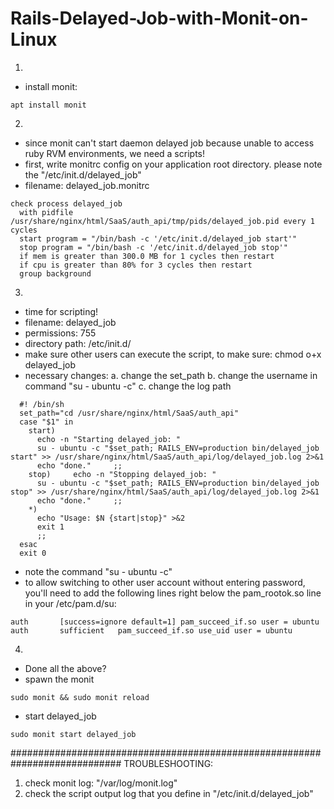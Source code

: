 # Rails-Delayed-Job-with-Monit-on-Linux

1.
- install monit:

```
apt install monit
```

2.
- since monit can't start daemon delayed job because unable to access ruby RVM environments, we need a scripts!
- first, write monitrc config on your application root directory. please note the "/etc/init.d/delayed_job"
- filename: delayed_job.monitrc

```
check process delayed_job
  with pidfile /usr/share/nginx/html/SaaS/auth_api/tmp/pids/delayed_job.pid every 1 cycles
  start program = "/bin/bash -c '/etc/init.d/delayed_job start'"
  stop program = "/bin/bash -c '/etc/init.d/delayed_job stop'"
  if mem is greater than 300.0 MB for 1 cycles then restart
  if cpu is greater than 80% for 3 cycles then restart
  group background
```

3.
- time for scripting!
- filename: delayed_job
- permissions: 755
- directory path: /etc/init.d/
- make sure other users can execute the script, to make sure: chmod o+x delayed_job
- necessary changes:
  a. change the set_path
  b. change the username in command "su - ubuntu -c"
  c. change the log path

```
  #! /bin/sh
  set_path="cd /usr/share/nginx/html/SaaS/auth_api"
  case "$1" in
    start)
      echo -n "Starting delayed_job: "
      su - ubuntu -c "$set_path; RAILS_ENV=production bin/delayed_job start" >> /usr/share/nginx/html/SaaS/auth_api/log/delayed_job.log 2>&1
      echo "done."     ;;
    stop)     echo -n "Stopping delayed_job: "
      su - ubuntu -c "$set_path; RAILS_ENV=production bin/delayed_job stop" >> /usr/share/nginx/html/SaaS/auth_api/log/delayed_job.log 2>&1
      echo "done."     ;;
    *)
      echo "Usage: $N {start|stop}" >&2
      exit 1
      ;;
  esac
  exit 0

```

- note the command "su - ubuntu -c"
- to allow switching to other user account without entering password, you'll need to add the following lines right below the pam_rootok.so line in your /etc/pam.d/su:

```
auth       [success=ignore default=1] pam_succeed_if.so user = ubuntu
auth       sufficient   pam_succeed_if.so use_uid user = ubuntu
```

4. 
- Done all the above?
- spawn the monit

```
sudo monit && sudo monit reload
```

- start delayed_job
```
sudo monit start delayed_job
```

############################################################################
TROUBLESHOOTING:
1. check monit log: "/var/log/monit.log"
2. check the script output log that you define in "/etc/init.d/delayed_job"
